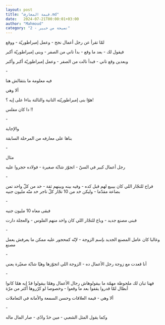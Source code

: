 ```yaml
---
layout: post
title: "قيمة المعارف.md"
date:   2024-07-21T00:00:01+03:00
author: "Mahmoud"
category: "2 - نصيحة من خبير"
---
```

لمّا تقرأ عن رجل أعمال نجح - وعمل إمبراطوريّة -
ووقع

فيقول لك - بعد ما وقع - بدأ تاني من الصفر - وبنى
إمبراطوريّة أكبر

وبعدين وقع تاني - فبدأ تالت من الصفر - وعمل إمبراطوريّة
أكبر وأكبر

\-

فيه معلومة ما بتتقالش هنا

ألا وهي

هوّا بنى إمبراطوريّته التانية والتالتة بناءا على إيه
؟!

دا كان مفلس !!

\-

والإجابة

بناها على معارفه من المرحلة السابقة

\-

مثال

رجل أعمال كبير في السنّ - اتجوّز شابّة صغيرة - فولاده حجروا
عليه

\-

فراح للتجّار اللي كان بيبيع لهم قبل كده - وفيه بينه
وبينهم ثقة - خد من كلّ واحد تمن بضاعة مقدّما - وليكن خد من 10 تجّار كلّ تاجر
خد منّه مليون جنيه

\-

فبقى معاه 10 مليون جنيه

فبنى مصنع جديد - وباع للتجّار اللي كان واخد منهم الفلوس -
والعجلة دارت

\-

وغالبا كان عامل المصنع الجديد بإسم الزوجة - لإنّه كمحجور
عليه ممكن ما يعرفش يعمل مصنع

\-

أنا قعدت مع زوجة رجل الأعمال ده - الزوجة اللي اتجوّزها
وهيّا شابّة صغيّرة يعني

\-

فهنا تبان لك ملحوظة مهمّة ما بيقولوهاش رجال الأعمال وهمّا
بيقولوا قدّ إيه همّا كانوا أبطال لمّا قدروا يقفوا بعد ما وقعوا - وخصوصا لو
كرّروها أكتر من مرّة

ألا وهي - قيمة العلاقات وحسن السمعة والأمانة في
التعاملات

\-

وكما يقول المثل الشعبي - مين خدّ وادّى - صار المال
ماله
